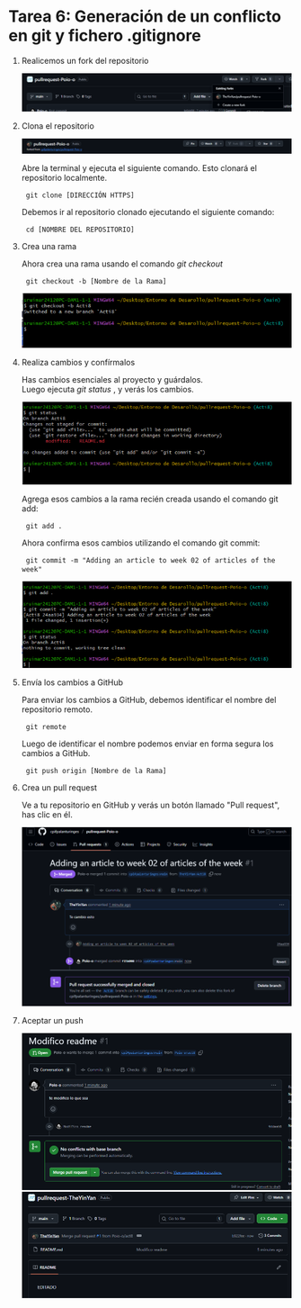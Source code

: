 # Tarea 6: Generación de un conflicto en git y fichero .gitignore

1. Realicemos un fork del repositorio

	![Imagen](/Imagenes/1.png)


2. Clona el repositorio

	![Imagen](/Imagenes/2.png)

	Abre la terminal y ejecuta el siguiente comando. Esto clonará el repositorio localmente.

		git clone [DIRECCIÓN HTTPS]

	Debemos ir al repositorio clonado ejecutando el siguiente comando:

		cd [NOMBRE DEL REPOSITORIO]


3. Crea una rama

	Ahora crea una rama usando el comando *git checkout*
	
		git checkout -b [Nombre de la Rama]

	![Imagen](/Imagenes/4.png)


4. Realiza cambios y confírmalos

	Has cambios esenciales al proyecto y guárdalos. <br>
	Luego ejecuta *git status* , y verás los cambios.

	![Imagen](/Imagenes/5.png)

	Agrega esos cambios a la rama recién creada usando el comando git add:

		git add .

	Ahora confirma esos cambios utilizando el comando git commit:

		git commit -m "Adding an article to week 02 of articles of the week"	
	
	![Imagen](/Imagenes/6.png)


5. Envía los cambios a GitHub


	Para enviar los cambios a GitHub, debemos identificar el nombre del repositorio remoto.

		git remote

	Luego de identificar el nombre podemos enviar en forma segura los cambios a GitHub.

		git push origin [Nombre de la Rama]


6. Crea un pull request

	Ve a tu repositorio en GitHub y verás un botón llamado "Pull request", has clic en él.

	![Imagen](/Imagenes/7.png)


7. Aceptar un push

	![Imagen](/Imagenes/Aceptamos_El_PullMiguel.png)
	![Imagen](/Imagenes/Aceptamos_El_PullMiguel2.png)
